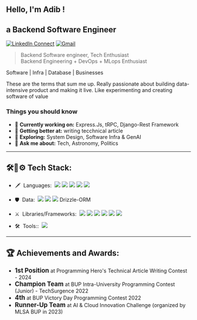 
## Hello, I'm Adib !

## a Backend Software Engineer 

[![LinkedIn Connect](https://img.shields.io/badge/%20-Connect-black?color=222244&labelColor=000000&logo=linkedin&logoColor=f5f7fe)](https://www.linkedin.com/in/adib08/)
[![Gmail](https://img.shields.io/badge/%20-Send%20Mail-black?color=222244&labelColor=000000&logo=gmail&logoColor=f5f7fe)](mailto:adib08@outlook.com?subject=From%20GitHub&&body=Hi,%20there.%20Found%20you%20on%20GitHub!%20Let's%20talk%20about...)


> Backend Software engineer, Tech Enthusiast <br/>
> Backend Engineering + DevOps + MLops Enthusiast <br/>


Software | Infra | Database | Businesses 

These are the terms that sum me up. Really passionate about building data-intensive product and making it live. Like experimenting and creating software of value

### Things you should know

- 🔭 <b>Currently working on:</b> Express.Js, tRPC, Django-Rest Framework
- 🌱 <b>Getting better at:</b> writing tecchnical article
- 🤔 <b>Exploring:</b> System Design, Software Infra & GenAI
- 💬 <b>Ask me about:</b> Tech, Astronomy, Politics

---


## 🛠️🧩⚙️  Tech Stack:



- :dagger: &nbsp;Languages:&nbsp;
 ![](https://img.shields.io/badge/-Python-0A1A2F?style=flat&logo=python)
 ![](https://img.shields.io/badge/-JavaScript-0A1A2F?style=flat&logo=javascript)
 ![](https://img.shields.io/badge/-TypeScript-0A1A2F?style=flat&logo=typescript)
 ![](https://img.shields.io/badge/-Golang-0A1A2F?style=flat&logo=go)
 ![](https://img.shields.io/badge/-C++-0A1A2F?style=flat&logo=cplusplus)

- :shield: &nbsp;Data:&nbsp;
 ![](https://img.shields.io/badge/-MongoDB-0A1A2F?style=flat&logo=mongodb)
 ![](https://img.shields.io/badge/-PostgreSQL-0A1A2F?style=flat&logo=postgresql)
 ![](https://img.shields.io/badge/-Prisma-0A1A2F?style=flat&logo=prisma)
 Drizzle-ORM

- :crossed_swords: &nbsp;Libraries/Frameworks:&nbsp;
 ![](https://img.shields.io/badge/-Express.JS-0A1A2F?style=flat&logo=express)
 ![](https://img.shields.io/badge/-tRPC-0A1A2F?style=flat&logo=tRPC)
 ![](https://img.shields.io/badge/-Django-0A1A2F?style=flat&logo=django)
 ![](https://img.shields.io/badge/django--rest--framework-3.12.4-blue?style=flat&logo=django)
 ![](https://img.shields.io/badge/-React-0A1A2F?style=flat&logo=react)
 ![](https://img.shields.io/badge/-Node.JS-0A1A2F?style=flat&logo=node.js)

- :hammer_and_wrench: &nbsp;Tools::&nbsp;
![](https://img.shields.io/badge/-Git-0A1A2F?style=flat&logo=git)



---


## 🏆 Achievements and Awards:



<ul>
    <li> <strong style="font-size: 1.2em;">1st Position</strong> at Programming Hero's Technical Article Writing Contest - 2024 </li>
    <li> <strong style="font-size: 1.2em;">Champion Team</strong> at BUP Intra-University Programming Contest (Junior) - TechSurgence 2022 </li>
    <li>  <strong style="font-size: 1.2em;" style="color: blue;">4th</strong> at BUP Victory Day Programming Contest 2022  </li>
    <li>  <strong style="font-size: 1.2em;" style="color: blue;">Runner-Up Team</strong> at AI & Cloud Innovation Challenge (organized by MLSA BUP in 2023)  </li>
</ul>  

